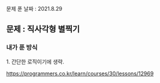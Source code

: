 문제 푼 날짜 : 2021.8.29

<h2>문제 : 직사각형 별찍기</h2>

<h3>내가 푼 방식</h3>
<div>1. 간단한 로직이기에 생략.</div>

https://programmers.co.kr/learn/courses/30/lessons/12969